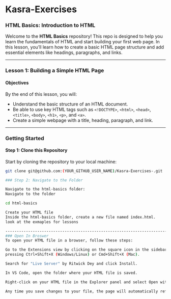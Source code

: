# Kasra-Exercises

### HTML Basics: Introduction to HTML

Welcome to the **HTML Basics** repository! This repo is designed to help you learn the fundamentals of HTML and start building your first web page. In this lesson, you’ll learn how to create a basic HTML page structure and add essential elements like headings, paragraphs, and links.

---

### Lesson 1: Building a Simple HTML Page

#### Objectives
By the end of this lesson, you will:

- Understand the basic structure of an HTML document.
- Be able to use key HTML tags such as `<!DOCTYPE>`, `<html>`, `<head>`, `<title>`, `<body>`, `<h1>`, `<p>`, and `<a>`.
- Create a simple webpage with a title, heading, paragraph, and link.

---

### Getting Started

#### Step 1: Clone this Repository
Start by cloning the repository to your local machine:

```bash
git clone git@github.com:(YOUR_GITHUB_USER_NAME)/Kasra-Exercises-.git

### Step 2: Navigate to the Folder

Navigate to the html-basics folder:
Navigate to the folder

cd html-basics

Create your HTML file
Inside the html-basics folder, create a new file named index.html.
look at the exmaples for lessons

-----------------------------------------------------------------------------------------
### Open In Broswer
To open your HTML file in a browser, follow these steps:

Go to the Extensions view by clicking on the square icon in the sidebar or 
pressing Ctrl+Shift+X (Windows/Linux) or Cmd+Shift+X (Mac).

Search for "Live Server" by Ritwick Dey and click Install.

In VS Code, open the folder where your HTML file is saved.

Right-click on your HTML file in the Explorer panel and select Open with Live Server.

Any time you save changes to your file, the page will automatically refresh in the browser.






